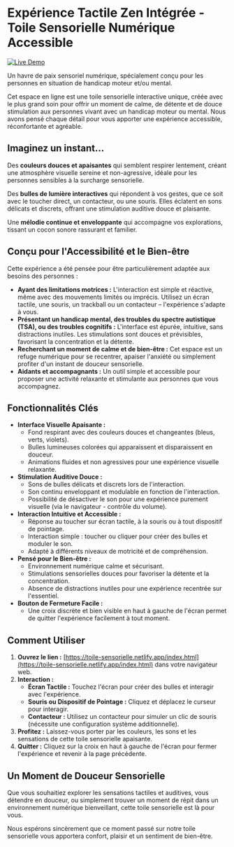 # Expérience Tactile Zen Intégrée - Toile Sensorielle Numérique Accessible

[![Live Demo](https://img.shields.io/badge/Live%20Demo-Visit%20Now-brightgreen)](https://toile-sensorielle.netlify.app/index.html)

Un havre de paix sensoriel numérique, spécialement conçu pour les personnes en situation de handicap moteur et/ou mental.

Cet espace en ligne est une toile sensorielle interactive unique, créée avec le plus grand soin pour offrir un moment de calme, de détente et de douce stimulation aux personnes vivant avec un handicap moteur ou mental. Nous avons pensé chaque détail pour vous apporter une expérience accessible, réconfortante et agréable.

## Imaginez un instant...

Des **couleurs douces et apaisantes** qui semblent respirer lentement, créant une atmosphère visuelle sereine et non-agressive, idéale pour les personnes sensibles à la surcharge sensorielle.

Des **bulles de lumière interactives** qui répondent à vos gestes, que ce soit avec le toucher direct, un contacteur, ou une souris. Elles éclatent en sons délicats et discrets, offrant une stimulation auditive douce et plaisante.

Une **mélodie continue et enveloppante** qui accompagne vos explorations, tissant un cocon sonore rassurant et familier.

## Conçu pour l'Accessibilité et le Bien-être

Cette expérience a été pensée pour être particulièrement adaptée aux besoins des personnes :

* **Ayant des limitations motrices :** L'interaction est simple et réactive, même avec des mouvements limités ou imprécis. Utilisez un écran tactile, une souris, un trackball ou un contacteur – l'expérience s'adapte à vous.
* **Présentant un handicap mental, des troubles du spectre autistique (TSA), ou des troubles cognitifs :** L'interface est épurée, intuitive, sans distractions inutiles. Les stimulations sont douces et prévisibles, favorisant la concentration et la détente.
* **Recherchant un moment de calme et de bien-être :** Cet espace est un refuge numérique pour se recentrer, apaiser l'anxiété ou simplement profiter d'un instant de douceur sensorielle.
* **Aidants et accompagnants :** Un outil simple et accessible pour proposer une activité relaxante et stimulante aux personnes que vous accompagnez.

## Fonctionnalités Clés

* **Interface Visuelle Apaisante :**
    * Fond respirant avec des couleurs douces et changeantes (bleus, verts, violets).
    * Bulles lumineuses colorées qui apparaissent et disparaissent en douceur.
    * Animations fluides et non agressives pour une expérience visuelle relaxante.
* **Stimulation Auditive Douce :**
    * Sons de bulles délicats et discrets lors de l'interaction.
    * Son continu enveloppant et modulable en fonction de l'interaction.
    * Possibilité de désactiver le son pour une expérience purement visuelle (via le navigateur - contrôle du volume).
* **Interaction Intuitive et Accessible :**
    * Réponse au toucher sur écran tactile, à la souris ou à tout dispositif de pointage.
    * Interaction simple : toucher ou cliquer pour créer des bulles et moduler le son.
    * Adapté à différents niveaux de motricité et de compréhension.
* **Pensé pour le Bien-être :**
    * Environnement numérique calme et sécurisant.
    * Stimulations sensorielles douces pour favoriser la détente et la concentration.
    * Absence de distractions inutiles pour une expérience recentrée sur l'essentiel.
* **Bouton de Fermeture Facile :**
    * Une croix discrète et bien visible en haut à gauche de l'écran permet de quitter l'expérience facilement à tout moment.

## Comment Utiliser

1. **Ouvrez le lien :** [https://toile-sensorielle.netlify.app/index.html](https://toile-sensorielle.netlify.app/index.html) dans votre navigateur web.
2. **Interaction :**
    * **Écran Tactile :** Touchez l'écran pour créer des bulles et interagir avec l'expérience.
    * **Souris ou Dispositif de Pointage :** Cliquez et déplacez le curseur pour interagir.
    * **Contacteur :**  Utilisez un contacteur pour simuler un clic de souris (nécessite une configuration système additionnelle).
3. **Profitez :** Laissez-vous porter par les couleurs, les sons et les sensations de cette toile sensorielle apaisante.
4. **Quitter :** Cliquez sur la croix en haut à gauche de l'écran pour fermer l'expérience et revenir à la page précédente.

## Un Moment de Douceur Sensorielle

Que vous souhaitiez explorer les sensations tactiles et auditives, vous détendre en douceur, ou simplement trouver un moment de répit dans un environnement numérique bienveillant, cette toile sensorielle est là pour vous.

Nous espérons sincèrement que ce moment passé sur notre toile sensorielle vous apportera confort, plaisir et un sentiment de bien-être.
